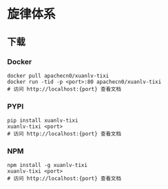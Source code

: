 # 旋律体系

## 下载

### Docker

```
docker pull apachecn0/xuanlv-tixi
docker run -tid -p <port>:80 apachecn0/xuanlv-tixi
# 访问 http://localhost:{port} 查看文档
```

### PYPI

```
pip install xuanlv-tixi
xuanlv-tixi <port>
# 访问 http://localhost:{port} 查看文档
```

### NPM

```
npm install -g xuanlv-tixi
xuanlv-tixi <port>
# 访问 http://localhost:{port} 查看文档
```